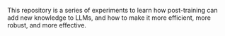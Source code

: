 This repository is a series of experiments to learn how post-training can add new knowledge to LLMs, and how to make it more efficient, more robust, and more effective.